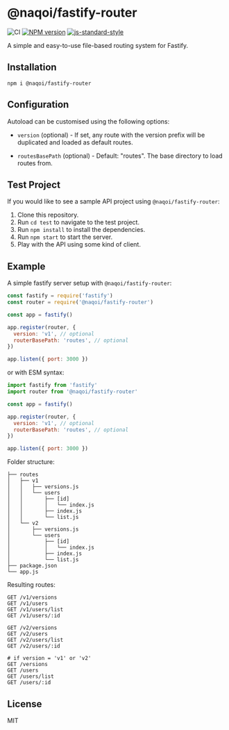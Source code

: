 # @naqoi/fastify-router

![CI](https://github.com/naqoi/fastify-router/actions/workflows/deploy.yml/badge.svg)
[![NPM version](https://img.shields.io/npm/v/@naqoi/fastify-router.svg?style=flat)](https://www.npmjs.com/package/@naqoi/fastify-router)
[![js-standard-style](https://img.shields.io/badge/code%20style-standard-brightgreen.svg?style=flat)](https://standardjs.com/)

A simple and easy-to-use file-based routing system for Fastify.

## Installation

```
npm i @naqoi/fastify-router
```

## Configuration

Autoload can be customised using the following options:

- `version` (optional) - If set, any route with the version prefix will be duplicated and loaded as default routes.

- `routesBasePath` (optional) - Default: "routes". The base directory to load routes from.


## Test Project

If you would like to see a sample API project using `@naqoi/fastify-router`:
1. Clone this repository.
2. Run `cd test` to navigate to the test project.
3. Run `npm install` to install the dependencies.
4. Run `npm start` to start the server.
5. Play with the API using some kind of client.

## Example

A simple fastify server setup with `@naqoi/fastify-router`:

```js
const fastify = require('fastify')
const router = require('@naqoi/fastify-router')

const app = fastify()

app.register(router, {
  version: 'v1', // optional
  routerBasePath: 'routes', // optional
})

app.listen({ port: 3000 })
```

or with ESM syntax:

```js
import fastify from 'fastify'
import router from '@naqoi/fastify-router'

const app = fastify()

app.register(router, {
  version: 'v1', // optional
  routerBasePath: 'routes', // optional
})

app.listen({ port: 3000 })
```

Folder structure:

```
├── routes
│   ├── v1
│   │   ├── versions.js
│   │   └── users
│   │       ├── [id]
│   │       │   └── index.js
│   │       ├── index.js
│   │       └── list.js
│   └── v2
│       ├── versions.js
│       └── users
│           ├── [id]
│           │   └── index.js
│           ├── index.js
│           └── list.js
├── package.json
└── app.js
```

Resulting routes:

```
GET /v1/versions
GET /v1/users
GET /v1/users/list
GET /v1/users/:id

GET /v2/versions
GET /v2/users
GET /v2/users/list
GET /v2/users/:id

# if version = 'v1' or 'v2'
GET /versions
GET /users
GET /users/list
GET /users/:id
```

## License

MIT